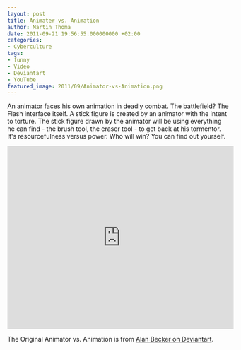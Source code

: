 ```yaml
---
layout: post
title: Animater vs. Animation
author: Martin Thoma
date: 2011-09-21 19:56:55.000000000 +02:00
categories:
- Cyberculture
tags:
- funny
- Video
- Deviantart
- YouTube
featured_image: 2011/09/Animator-vs-Animation.png
---
```

An animator faces his own animation in deadly combat. The battlefield? The Flash interface itself.
A stick figure is created by an animator with the intent to torture. The stick figure drawn by the animator will be using everything he can find - the brush tool, the eraser tool - to get back at his tormentor. It's resourcefulness versus power. Who will win? You can find out yourself.
<iframe title="YouTube video player" width="512" height="414" src="http://www.youtube.com/embed/IF1heGQ3ttM" frameborder="0" allowfullscreen></iframe>

The Original Animator vs. Animation is from <a href="http://alanbecker.deviantart.com/art/Animator-vs-Animation-34244097">Alan Becker on Deviantart</a>.
